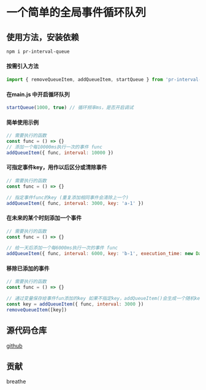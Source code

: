 <!--
 * @Author: shent
 * @Date: 2023-08-26 15:37:20
 * @LastEditors: shent
 * @LastEditTime: 2023-08-26 15:46:39
 * @Description: 
-->
# 一个简单的全局事件循环队列

## 使用方法，安装依赖

```bash
npm i pr-interval-queue
```

#### 按需引入方法

```js
import { removeQueueItem, addQueueItem, startQueue } from 'pr-interval-queue'
```

#### 在main.js 中开启循环队列

```js
startQueue(1000, true) // 循环频率ms，是否开启调试
```

#### 简单使用示例

```js
// 需要执行的函数
const func = () => {}
// 添加一个每10000ms执行一次的事件 func
addQueueItem({ func, interval: 10000 })
```

#### 可指定事件key，用作以后区分或清除事件

```js
// 需要执行的函数
const func = () => {}

// 指定事件func的key (重复添加相同事件会清除上一个)
addQueueItem({ func, interval: 3000, key: 'a-1' })
```

#### 在未来的某个时刻添加一个事件

```js
// 需要执行的函数
const func = () => {}

// 给一天后添加一个每6000ms执行一次的事件 func
addQueueItem({ func, interval: 6000, key: 'b-1', execution_time: new Date().getTime() + 1000 * 60 * 60 * 24 * 1 })
```

#### 移除已添加的事件

```js
// 需要执行的函数
const func = () => {}

// 通过变量保存给事件fun添加的key 如果不指定key，addQueueItem()会生成一个随机key并返回
const key = addQueueItem({ func, interval: 3000 })
removeQueueItem([key])
```

## 源代码仓库

[github](https://github.com/breathe97/pr-interval-queue)

## 贡献

breathe
